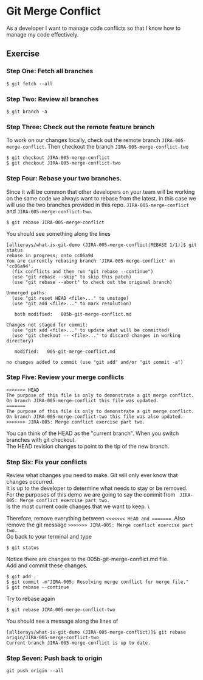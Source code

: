 # Git Merge Conflict

As a developer I want to manage code conflicts so that I know how to manage my code effectively.

## Exercise 

### Step One: Fetch all branches 
```
$ git fetch --all 
```

### Step Two: Review all branches 
```
$ git branch -a
```

### Step Three: Check out the remote feature branch
To work on our changes locally, check out the remote branch `JIRA-005-merge-conflict`. Then checkout the branch `JIRA-005-merge-conflict-two`

```
$ git checkout JIRA-005-merge-conflict
$ git checkout JIRA-005-merge-conflict-two
```

### Step Four: Rebase your two branches. 
Since it will be common that other developers on your team will be working on the same code we always want to rebase from the latest. 
In this case we will use the two branches provided in this repo. `JIRA-005-merge-conflict` and `JIRA-005-merge-conflict-two`. 
```
$ git rebase JIRA-005-merge-conflict
```

You should see something along the lines
 
 ```
 [allierays/what-is-git-demo (JIRA-005-merge-conflict|REBASE 1/1)]$ git status
 rebase in progress; onto cc06a94
 You are currently rebasing branch 'JIRA-005-merge-conflict' on 'cc06a94'.
   (fix conflicts and then run "git rebase --continue")
   (use "git rebase --skip" to skip this patch)
   (use "git rebase --abort" to check out the original branch)
 
 Unmerged paths:
   (use "git reset HEAD <file>..." to unstage)
   (use "git add <file>..." to mark resolution)
 
 	both modified:   005b-git-merge-conflict.md
 
 Changes not staged for commit:
   (use "git add <file>..." to update what will be committed)
   (use "git checkout -- <file>..." to discard changes in working directory)
 
 	modified:   005-git-merge-conflict.md
 
 no changes added to commit (use "git add" and/or "git commit -a")
 
 ```

### Step Five: Review your merge conflicts 
```
<<<<<<< HEAD
The purpose of this file is only to demonstrate a git merge conflict. On branch JIRA-005-merge-conflict this file was updated.
=======
The purpose of this file is only to demonstrate a git merge conflict. On branch JIRA-005-merge-conflict-two this file was also updated.
>>>>>>> JIRA-005: Merge conflict exercise part two.

```
You can think of the HEAD as the "current branch". When you switch branches with git checkout. \
The HEAD revision changes to point to the tip of the new branch.

### Step Six: Fix your conflicts
Review what changes you need to make. Git will only ever know that changes occurred. \
It is up to the developer to determine what needs to stay or be removed. \
For the purposes of this demo we are going to say the commit from ` JIRA-005: Merge conflict exercise part two.` \
Is the most current code changes that we want to keep. \ 

Therefore, remove everything between `<<<<<<< HEAD and =======`.  Also remove the git message `>>>>>>> JIRA-005: Merge conflict exercise part two.` \
Go back to your terminal and type 
```
$ git status
```
Notice there are changes to the 005b-git-merge-conflict.md file.\
Add and commit these changes. 
```
$ git add . 
$ git commit -m"JIRA-005: Resolving merge conflict for merge file."
$ git rebase --continue
```

Try to rebase again 
```
$ git rebase JIRA-005-merge-conflict-two
```

You should see a message along the lines of 
```
[allierays/what-is-git-demo (JIRA-005-merge-conflict)]$ git rebase origin/JIRA-005-merge-conflict-two
Current branch JIRA-005-merge-conflict is up to date.   
```


### Step Seven: Push back to origin
```
git push origin --all
```